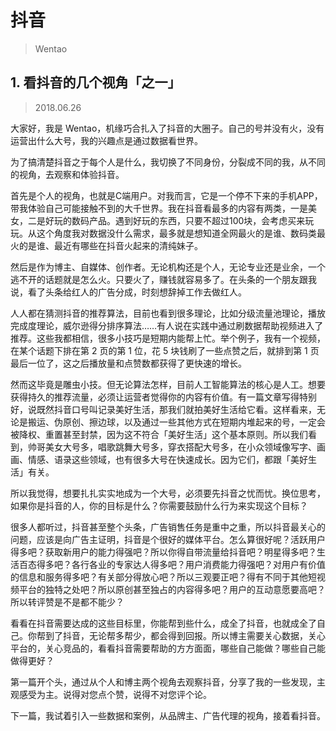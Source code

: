 # 抖音
> Wentao

## 1. 看抖音的几个视角「之一」
> 2018.06.26

大家好，我是 Wentao，机缘巧合扎入了抖音的大圈子。自己的号并没有火，没有运营出什么大号，我的兴趣点是通过数据看世界。

为了搞清楚抖音之于每个人是什么，我切换了不同身份，分裂成不同的我，从不同的视角，去观察和体验抖音。

首先是个人的视角，也就是C端用户。对我而言，它是一个停不下来的手机APP，带我体验自己可能接触不到的大千世界。我在抖音看最多的内容有两类，一是美女，二是好玩的数码产品。遇到好玩的东西，只要不超过100块，会考虑买来玩玩。从这个角度我对数据没什么需求，最多就是想知道全网最火的是谁、数码类最火的是谁、最近有哪些在抖音火起来的清纯妹子。

然后是作为博主、自媒体、创作者。无论机构还是个人，无论专业还是业余，一个逃不开的话题就是怎么火。只要火了，赚钱就容易多了。在头条的一个朋友跟我说，看了头条给红人的广告分成，时刻想辞掉工作去做红人。

人人都在猜测抖音的推荐算法，目前也看到很多理论，比如分级流量池理论，播放完成度理论，威尔逊得分排序算法……有人说在实践中通过刷数据帮助视频进入了推荐。这些我都相信，很多小技巧是短期内能帮上忙。举个例子，我有一个视频，在某个话题下排在第 2 页的第 1 位，花 5 块钱刷了一些点赞之后，就排到第 1 页最后一位了，这之后播放量和点赞数都获得了更快速的增长。

然而这毕竟是雕虫小技。但无论算法怎样，目前人工智能算法的核心是人工。想要获得持久的推荐流量，必须让运营者觉得你的内容有价值。有一篇文章写得特别好，说既然抖音口号叫记录美好生活，那我们就拍美好生活给它看。这样看来，无论是搬运、伪原创、擦边球，以及通过一些其他方式在短期内堆起来的号，一定会被降权、重置甚至封禁，因为这不符合「美好生活」这个基本原则。所以我们看到，帅哥美女大号多，唱歌跳舞大号多，穿衣搭配大号多，在小众领域像写字、画画、情感、语录这些领域，也有很多大号在快速成长。因为它们，都跟「美好生活」有关。

所以我觉得，想要扎扎实实地成为一个大号，必须要先抖音之忧而忧。换位思考，如果你是抖音的人，你的目标是什么？你需要鼓励什么行为来实现这个目标？

很多人都听过，抖音甚至整个头条，广告销售任务是重中之重，所以抖音最关心的问题，应该是向广告主证明，抖音是个很好的媒体平台。怎么算很好呢？活跃用户得多吧？获取新用户的能力得强吧？所以你得自带流量给抖音吧？明星得多吧？生活百态得多吧？各行各业的专家达人得多吧？用户消费能力得强吧？对用户有价值的信息和服务得多吧？有关部分得放心吧？所以三观要正吧？得有不同于其他短视频平台的独特之处吧？所以原创甚至独占的内容得多吧？用户的互动意愿要高吧？所以转评赞是不是都不能少？

看看在抖音需要达成的这些目标里，你能帮到些什么，成全了抖音，也就成全了自己。你帮到了抖音，无论帮多帮少，都会得到回报。所以博主需要关心数据，关心平台的，关心竞品的，看看抖音需要帮助的方方面面，哪些自己能做？哪些自己能做得更好？

第一篇开个头，通过从个人和博主两个视角去观察抖音，分享了我的一些发现，主观感受为主。说得对您点个赞，说得不对您评个论。

下一篇，我试着引入一些数据和案例，从品牌主、广告代理的视角，接着看抖音。


